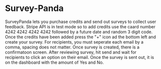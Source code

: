 # Survey-Panda
SurveyPanda lets you purchase credits and send out surveys to collect user feedback.
Stripe API is in test mode so to add credits use the caard number 4242 4242 4242 4242 followed by a future date and random 3 digit code.
Once the credits have been added press the "+" icon ad the bottom left and create your survey. 
For recipients, you must seperate each email by a comma, spacing does not matter.
Once survey is created, there is a confirmatoon screen.
After reviewing survey, hit send and wait for recipients to click an option on their email.
Once the survey is sent out, it is on the dashboard with the amount of Yes and No. 

